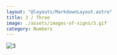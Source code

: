```yaml
---
layout: "@layouts/MarkdownLayout.astro"
title: 3 / Three
image: ./assets/images-of-signs/3.gif
category: Numbers
---
```


![3](@signs/3.gif)
